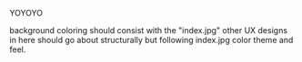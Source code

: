 YOYOYO

background coloring should consist with the "index.jpg" other UX designs in here should go about structurally but following index.jpg color theme and feel.
